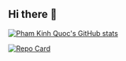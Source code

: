 ## Hi there 👋

[![Pham Kinh Quoc's GitHub stats](https://github-readme-stats.vercel.app/api?username=phamkinhquoc2002&show_icons=true&theme=radical)](https://github.com/anuraghazra/github-readme-stats)

[![Repo Card](https://github-readme-stats.vercel.app/api/pin/?username=phamkinhquoc2002&repo=dive_into_deep_learning)](https://github.com/phamkinhquoc2002/dive_into_deep_learning)

